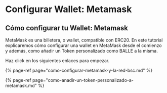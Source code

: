 # Configurar Wallet: Metamask

## Cómo configurar tu Wallet: Metamask

MetaMask es una billetera, o wallet, compatible con ERC20. En este tutorial explicaremos cómo configurar una wallet en MetaMask desde el comienzo y además, como añadir un Token personalizado como BALLE a la misma.

Haz click en los siguientes enlaces para empezar.



{% page-ref page="como-configurar-metamask-y-la-red-bsc.md" %}

{% page-ref page="como-anadir-un-token-personalizado-a-metamask.md" %}



